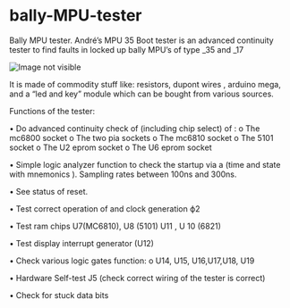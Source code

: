 # bally-MPU-tester
Bally MPU tester.
André’s MPU 35 Boot tester is an advanced continuity tester to find faults in locked up bally MPU’s of type _35 and _17

![Image not visible](../master/images/frontend.jpg)


It is made of commodity stuff like: resistors,  dupont wires , arduino mega, and a “led and key” module which can be bought from various sources. 


Functions of the tester:

•	Do  advanced continuity check of (including chip select) of :
o	The mc6800 socket
o	The two pia sockets
o	The mc6810 socket
o	The 5101 socket
o	The U2 eprom  socket
o	The U6 eprom socket

•	Simple logic analyzer function to check the startup via a (time and state with mnemonics ). Sampling rates between 100ns and 300ns.

•	See status of reset.

•	Test correct operation of and clock generation  ϕ2 

•	Test ram chips U7(MC6810), U8 (5101)  U11 , U 10 (6821)

•	Test display interrupt generator (U12)

•	Check various logic gates function:
o	U14, U15, U16,U17,U18, U19

•	Hardware Self-test J5 (check correct wiring of the tester is correct)

•	Check for stuck data bits

